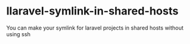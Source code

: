# llaravel-symlink-in-shared-hosts
You can make your symlink for laravel projects in shared hosts without using ssh
